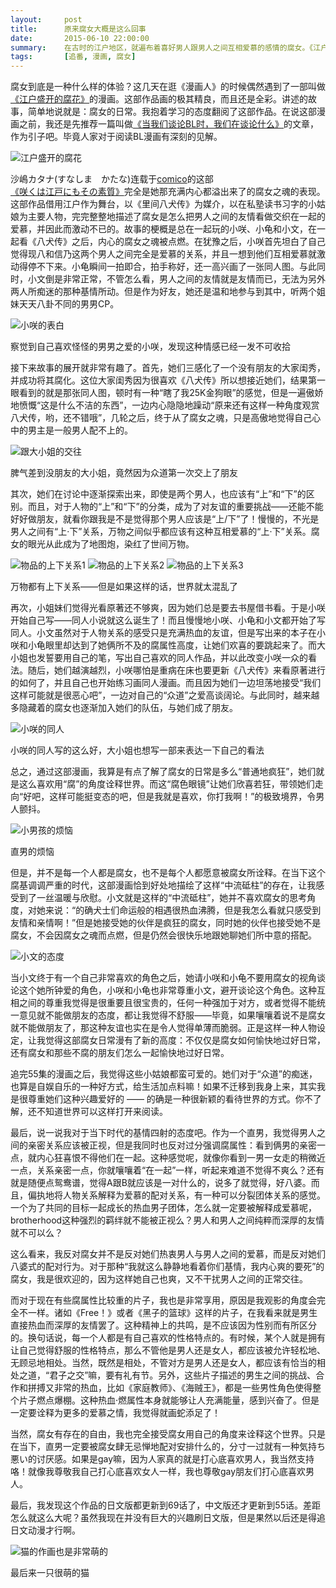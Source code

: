 ```yaml
---
layout:     post
title:      原来腐女大概是这么回事
date:       2015-06-10 22:00:00
summary:    在古时的江户地区，就遍布着喜好男人跟男人之间互相爱慕的感情的腐女。《江户盛开的腐花》，用细腻且全彩的作画，将腐女的日常，娓娓道来。
tags:		[追番, 漫画, 腐女]
---
```

腐女到底是一种什么样的体验？这几天在逛《漫画人》的时候偶然遇到了一部叫做[《江户盛开的腐花》](http://www.comico.com.tw/articleList.nhn?titleNo=17)的漫画。这部作品画的极其精良，而且还是全彩。讲述的故事，简单地说就是：腐女的日常。我抱着学习的态度翻阅了这部作品。在说这部漫画之前，我还是先推荐一篇叫做[《当我们谈论BL时，我们在谈论什么》](http://site.douban.com/manga/widget/notes/1849100/note/209906211/)的文章，作为引子吧。毕竟人家对于阅读BL漫画有深刻的见解。

![江户盛开的腐花](http://drive.google.com/uc?export=view&id=0B_LvKHGr8VjLZGFuT3ZWUm91VEU)

沙嶋カタナ(すなしま　かたな)连载于[comico](http://www.comico.jp/)的这部[《咲くは江戸にもその素質》](http://www.comico.jp/articleList.nhn?titleNo=520)完全是她那充满内心都溢出来了的腐女之魂的表现。这部作品借用江户作为舞台，以《里间八犬传》为媒介，以在私塾读书习字的小姑娘为主要人物，完完整整地描述了腐女是怎么把男人之间的友情看做交织在一起的爱慕，并因此而激动不已的。故事的梗概是总在一起玩的小咲、小龟和小文，在一起看《八犬传》之后，内心的腐女之魂被点燃。在犹豫之后，小咲首先坦白了自己觉得现八和信乃这两个男人之间完全是爱慕的关系，并且一想到他们互相爱慕就激动得停不下来。小龟瞬间一拍即合，拍手称好，还一高兴画了一张同人图。与此同时，小文倒是非常正常，不管怎么看，男人之间的友情就是友情而已，无法为另外两人所痴迷的那种基情所动。但是作为好友，她还是温和地参与到其中，听两个姐妹天天八卦不同的男男CP。

![小咲的表白](http://drive.google.com/uc?export=view&id=0B_LvKHGr8VjLUE1ndVFWOVJFTTQ)
<p class = "small center">察觉到自己喜欢怪怪的男男之爱的小咲，发现这种情感已经一发不可收拾</p>


接下来故事的展开就非常有趣了。首先，她们三感化了一个没有朋友的大家闺秀，并成功将其腐化。这位大家闺秀因为很喜欢《八犬传》所以想接近她们，结果第一眼看到的就是那张同人图，顿时有一种“瞎了我25K金狗眼”的感觉，但是一遍傲娇地愤慨“这是什么不洁的东西”，一边内心隐隐地躁动“原来还有这样一种角度观赏八犬传，哟，还不错哦”，几轮之后，终于从了腐女之魂，只是高傲地觉得自己心中的男主是一般男人配不上的。

![跟大小姐的交往](http://drive.google.com/uc?export=view&id=0B_LvKHGr8VjLdXU1ajZlTjBMWWc)
<p class = "small center">脾气差到没朋友的大小姐，竟然因为众道第一次交上了朋友</p>

其次，她们在讨论中逐渐探索出来，即使是两个男人，也应该有“上”和“下”的区别。而且，对于人物的“上”和“下”的分类，成为了对友谊的重要挑战——还能不能好好做朋友，就看你跟我是不是觉得那个男人应该是“上/下”了！慢慢的，不光是男人之间有“上·下”关系，万物之间似乎都应该有这种互相爱慕的“上·下”关系。腐女的眼光从此成为了地图炮，染红了世间万物。

![物品的上下关系1](http://drive.google.com/uc?export=view&id=0B_LvKHGr8VjLTWszc3AzdDhLX2M)
![物品的上下关系2](http://drive.google.com/uc?export=view&id=0B_LvKHGr8VjLOHpOUVpnTmlYNVk)
![物品的上下关系3](http://drive.google.com/uc?export=view&id=0B_LvKHGr8VjLMjI2MlRTcEF2SUU)
<p class = "small center">万物都有上下关系——但是如果这样的话，世界就太混乱了</p>


再次，小姐妹们觉得光看原著还不够爽，因为她们总是要去书屋借书看。于是小咲开始自己写——同人小说就这么诞生了！而且慢慢地小咲、小龟和小文都开始了写同人。小文虽然对于人物关系的感受只是充满热血的友谊，但是写出来的本子在小咲和小龟眼里却达到了她俩所不及的腐属性高度，让她们欢喜的要跳起来了。而大小姐也发誓要用自己的笔，写出自己喜欢的同人作品，并以此改变小咲一众的看法。随后，她们越演越烈，小咲哪怕是重病在床也要更新《八犬传》来看原著进行的如何了，并且自己也开始练习画同人漫画。而且因为她们一边坦荡地接受“我们这样可能就是很恶心吧”，一边对自己的“众道”之爱高谈阔论。与此同时，越来越多隐藏着的腐女也逐渐加入她们的队伍，与她们成了朋友。

![小咲的同人](http://drive.google.com/uc?export=view&id=0B_LvKHGr8VjLbnlzSl9sWnR6ZmM)
<p class = "small center">小咲的同人写的这么好，大小姐也想写一部来表达一下自己的看法</p>


总之，通过这部漫画，我算是有点了解了腐女的日常是多么“普通地疯狂”，她们就是这么喜欢用“腐”的角度诠释世界。而这“腐色眼镜”让她们欣喜若狂，带领她们走向“好吧，这样可能挺变态的吧，但是我就是喜欢，你打我啊！”的极致境界，令男人颤抖。

![小男孩的烦恼](http://drive.google.com/uc?export=view&id=0B_LvKHGr8VjLTUxuYVVzeFhIOGs)
<p class = "small center">直男的烦恼</p>


但是，并不是每一个人都是腐女，也不是每个人都愿意被腐女所诠释。在当下这个腐基调调严重的时代，这部漫画恰到好处地描绘了这样“中流砥柱”的存在，让我感受到了一丝温暖与欣慰。小文就是这样的“中流砥柱”，她并不喜欢腐女的思考角度，对她来说：“的确犬士们命运般的相遇很热血沸腾，但是我怎么看就只感受到友情和亲情啊！”但是她接受她的伙伴是疯狂的腐女，同时她的伙伴也接受她不是腐女，不会因腐女之魂而点燃，但是仍然会很快乐地跟她聊她们所中意的搭配。

![小文的态度](http://drive.google.com/uc?export=view&id=0B_LvKHGr8VjLaVdxTmJHcjFvQnc)

当小文终于有一个自己非常喜欢的角色之后，她请小咲和小龟不要用腐女的视角谈论这个她所钟爱的角色，小咲和小龟也非常尊重小文，避开谈论这个角色。这种互相之间的尊重我觉得是很重要且很宝贵的，任何一种强加于对方，或者觉得不能统一意见就不能做朋友的态度，都让我觉得不舒服——毕竟，如果嚷嚷着说不是腐女就不能做朋友了，那这种友谊也实在是令人觉得单薄而脆弱。正是这样一种人物设定，让我觉得这部腐女日常漫有了新的高度：不仅仅是腐女如何愉快地过好日常，还有腐女和那些不腐的朋友们怎么一起愉快地过好日常。

追完55集的漫画之后，我觉得这些小姑娘都蛮可爱的。她们对于“众道”的痴迷，也算是自娱自乐的一种好方式，给生活加点料嘛！如果不迁移到我身上来，其实我是很尊重她们这种兴趣爱好的 —— 的确是一种很新颖的看待世界的方式。你不了解，还不知道世界可以这样打开来阅读。

最后，说一说我对于当下时代的基情四射的态度吧。作为一个直男，我觉得男人之间的亲密关系应该被正视，但是我同时也反对过分强调腐属性：看到俩男的亲密一点，就内心狂喜恨不得他们在一起。这种感觉呢，就像你看到一男一女走的稍微近一点，关系亲密一点，你就嚷嚷着“在一起”一样，听起来难道不觉得不爽么？还有就是随便点鸳鸯谱，觉得A跟B就应该是一对什么的，说多了就觉得，好八婆。而且，偏执地将人物关系解释为爱慕的配对关系，有一种可以分裂团体关系的感觉。一个为了共同的目标一起成长的热血男子团体，怎么就一定要被解释成爱慕呢，brotherhood这种强烈的羁绊就不能被正视么？男人和男人之间纯粹而深厚的友情就不可以么？

这么看来，我反对腐女并不是反对她们热衷男人与男人之间的爱慕，而是反对她们八婆式的配对行为。对于那种“我就这么静静地看着你们基情，我内心爽的要死”的腐女，我是很欢迎的，因为这样她自己也爽，又不干扰男人之间的正常交往。

而对于现在有些腐属性比较重的片子，我也是非常享用，原因是我观影的角度会完全不一样。诸如《Free！》或者《黑子的篮球》这样的片子，在我看来就是男生直接热血而深厚的友情罢了。这种精神上的共鸣，是不应该因为性别而有所区分的。换句话说，每一个人都是有自己喜欢的性格特点的。有时候，某个人就是拥有让自己觉得舒服的性格特点，那么不管他是男人还是女人，都应该被允许轻松地、无顾忌地相处。当然，既然是相处，不管对方是男人还是女人，都应该有恰当的相处之道，“君子之交”嘛，要有礼有节。另外，这些片子描述的男生之间的挑战、合作和拼搏又非常的热血，比如《家庭教师》、《海贼王》，都是一些男性角色使得整个片子燃点爆棚。这种热血·燃属性本身就能够让人充满能量，感到兴奋了。但是一定要诠释为更多的爱慕之情，我觉得就画蛇添足了！

当然，腐女有存在的自由，我也完全接受腐女用自己的角度来诠释这个世界。只是在当下，直男一定要被腐女肆无忌惮地配对安排什么的，分寸一过就有一种気持ち悪い的讨厌感。如果是gay嘛，因为人家真的就是打心底喜欢男人，我当然支持咯！就像我尊敬我自己打心底喜欢女人一样，我也尊敬gay朋友们打心底喜欢男人。

最后，我发现这个作品的日文版都更新到69话了，中文版还才更新到55话。差距怎么就这么大呢？虽然我现在并没有巨大的兴趣刷日文版，但是果然以后还是得追日文动漫才行啊。

![猫的作画也是非常萌的](http://drive.google.com/uc?export=view&id=0B_LvKHGr8VjLQTloek1aWjdyYVU)
<p class = "small center">最后来一只很萌的猫</p>



